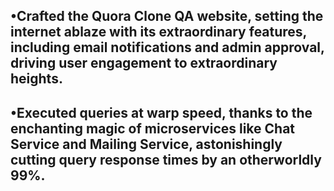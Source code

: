
## •Crafted the Quora Clone QA website, setting the internet ablaze with its extraordinary features, including email notifications and admin approval, driving user engagement to extraordinary heights.

## •Executed queries at warp speed, thanks to the enchanting magic of microservices like Chat Service and Mailing Service, astonishingly cutting query response times by an otherworldly 99%.


